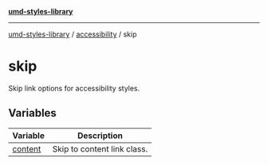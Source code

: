 [**umd-styles-library**](../../../README.md)

***

[umd-styles-library](../../../modules.md) / [accessibility](../../README.md) / skip

# skip

Skip link options for accessibility styles.

## Variables

| Variable | Description |
| ------ | ------ |
| [content](variables/content.md) | Skip to content link class. |
